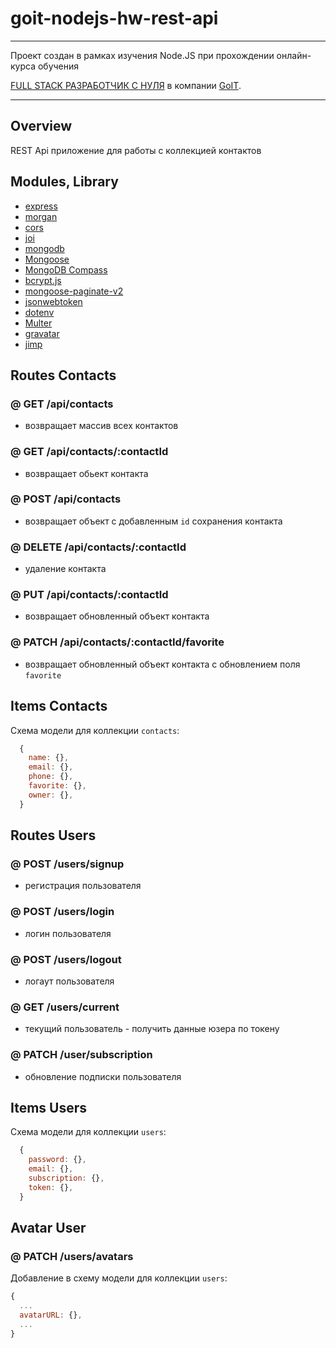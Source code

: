 # goit-nodejs-hw-rest-api

<hr>
Проект создан в рамках изучения Node.JS при прохождении онлайн-курса обучения

[FULL STACK РАЗРАБОТЧИК С НУЛЯ](https://goit.ua/fullstackonline/#) в компании [GoIT](https://goit.ua).
<hr>

## Overview

REST Api приложение для работы с коллекцией контактов

## Modules, Library

- [express](https://www.npmjs.com/package/express)
- [morgan](https://www.npmjs.com/package/morgan)
- [cors](https://www.npmjs.com/package/cors)
- [joi](https://github.com/sideway/joi)
- [mongodb](https://www.npmjs.com/package/mongodb)
- [Mongoose ](https://mongoosejs.com/)
- [MongoDB Compass ](https://www.mongodb.com/products/compass)
- [bcrypt.js ](https://www.npmjs.com/package/bcryptjs)
- [mongoose-paginate-v2 ](https://www.npmjs.com/package/mongoose-paginate-v2)
- [jsonwebtoken ](https://www.npmjs.com/package/jsonwebtoken)
- [dotenv ](https://www.npmjs.com/package/dotenv)
- [Multer](https://github.com/expressjs/multer)
- [gravatar](https://www.npmjs.com/package/gravatar)
- [jimp](https://www.npmjs.com/package/jimp)


## Routes Contacts

### @ GET /api/contacts

- возвращает массив всех контактов

### @ GET /api/contacts/:contactId

- возвращает обьект контакта

### @ POST /api/contacts

- возвращает объект с добавленным `id` сохранения контакта

### @ DELETE /api/contacts/:contactId

- удаление контакта

### @ PUT /api/contacts/:contactId

- возвращает обновленный объект контакта

### @ PATCH /api/contacts/:contactId/favorite

- возвращает обновленный объект контакта c обновлением поля `favorite`


## Items Contacts

Схема модели для коллекции `contacts`:

```js
  {
    name: {},
    email: {},
    phone: {},
    favorite: {},
    owner: {},
  }
```
## Routes Users

### @ POST /users/signup

- регистрация пользователя

### @ POST /users/login

- логин пользователя

### @ POST /users/logout

- логаут пользователя

### @ GET /users/current

- текущий пользователь - получить данные юзера по токену

### @ PATCH /user/subscription

- обновление подписки пользователя

## Items Users

Схема модели для коллекции `users`:

```js
  {
    password: {},
    email: {},
    subscription: {},
    token: {},
  }
```
## Avatar User

### @ PATCH /users/avatars

Добавление в схему модели для коллекции `users`:

```js
{
  ...
  avatarURL: {},
  ...
}
```